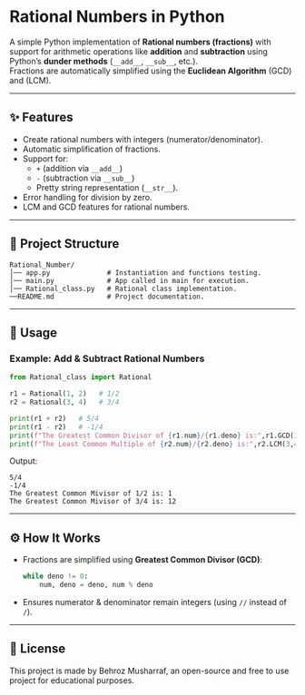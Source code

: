 # Rational Numbers in Python

A simple Python implementation of **Rational numbers (fractions)** with support for arithmetic operations like **addition** and **subtraction** using Python’s **dunder methods** (`__add__`, `__sub__`, etc.).  
Fractions are automatically simplified using the **Euclidean Algorithm** (GCD) and (LCM).

---

## ✨ Features
- Create rational numbers with integers (numerator/denominator).
- Automatic simplification of fractions.
- Support for:
  - `+` (addition via `__add__`)
  - `-` (subtraction via `__sub__`)
  - Pretty string representation (`__str__`).
- Error handling for division by zero.
- LCM and GCD features for rational numbers.

---

## 📂 Project Structure
```
Rational_Number/
│── app.py              # Instantiation and functions testing.
│── main.py             # App called in main for execution.
│── Rational_class.py   # Rational class implementation.
──README.md             # Project documentation.
```

---

## 🚀 Usage

### Example: Add & Subtract Rational Numbers
```python
from Rational_class import Rational

r1 = Rational(1, 2)   # 1/2
r2 = Rational(3, 4)   # 3/4

print(r1 + r2)   # 5/4
print(r1 - r2)   # -1/4
print(f"The Greatest Common Divisor of {r1.num}/{r1.deno} is:",r1.GCD(1,2))  # 1
print(f"The Least Common Multiple of {r2.num}/{r2.deno} is:",r2.LCM(3,4))  # 12
```

Output:
```
5/4
-1/4
The Greatest Common Mivisor of 1/2 is: 1
The Greatest Common Mivisor of 3/4 is: 12
```

---

## ⚙️ How It Works
- Fractions are simplified using **Greatest Common Divisor (GCD)**:  
  ```python
  while deno != 0:
      num, deno = deno, num % deno
  ```
- Ensures numerator & denominator remain integers (using `//` instead of `/`).

---

## 📝 License
This project is made by Behroz Musharraf, an open-source and free to use project for educational purposes.
